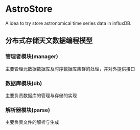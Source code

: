 # AstroStore
A idea to try store astronomical time series data in influxDB.

## 分布式存储天文数据编程模型

### 管理者模块(manager) 
主要管理元数据数据库及时序数据库集群的处理，并对外提供接口   

### 数据库模块(db)
主要负责数据库的管理与存储的实现   


### 解析器模块(parse)
主要负责文件的解析与生成
